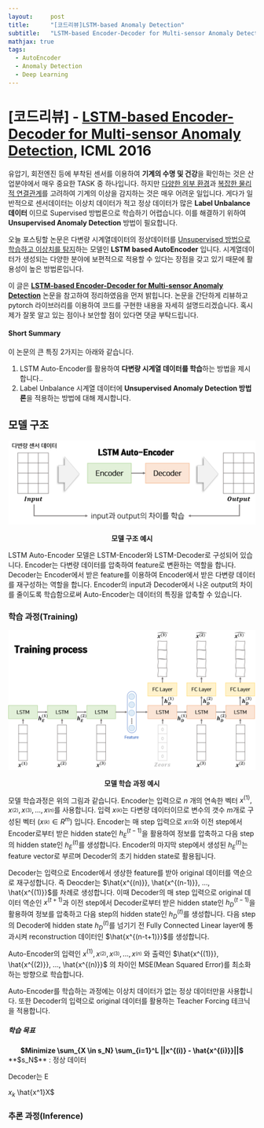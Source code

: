 ```yaml
---
layout:     post
title:      "[코드리뷰]LSTM-based Anomaly Detection"
subtitle:   "LSTM-based Encoder-Decoder for Multi-sensor Anomaly Detection"
mathjax: true
tags:
  - AutoEncoder
  - Anomaly Detection
  - Deep Learning
---
```


# [코드리뷰] - [LSTM-based Encoder-Decoder for Multi-sensor Anomaly Detection](https://arxiv.org/abs/1607.00148), ICML 2016

유압기, 회전엔진 등에 부착된 센서를 이용하여 **기계의 수명 및 건강**을 확인하는 것은 산업분야에서 매우 중요한 TASK 중 하나입니다.
하지만 <u>다양한 외부 환경</u>과 <u>복잡한 물리적 연결관계</u>를 고려하여 기계의 이상을 감지하는 것은 매우 어려운 일입니다.
게다가 일반적으로 센서데이터는 이상치 데이터가 적고 정상 데이터가 많은 **Label Unbalance 데이터** 이므로 Supervised 방법론으로 학습하기 어렵습니다.
이를 해결하기 위하여 **Unsupervised Anomaly Detection** 방법이 필요합니다.

오늘 포스팅할 논문은 다변량 시계열데이터의 정상데이터를 <u>Unsupervised 방법으로 학습하고 이상치를 탐지</u>하는 모델인 **LSTM based AutoEncoder** 입니다.
시계열데이터가 생성되는 다양한 분야에 보편적으로 적용할 수 있다는 장점을 갖고 있기 때문에 활용성이 높은 방법론입니다.

이 글은 **[LSTM-based Encoder-Decoder for Multi-sensor Anomaly Detection](https://arxiv.org/abs/1607.00148)** 논문을 참고하여 정리하였음을 먼저 밝힙니다.
논문을 간단하게 리뷰하고 pytorch 라이브러리를 이용하여 코드를 구현한 내용을 자세히 설명드리겠습니다.
혹시 제가 잘못 알고 있는 점이나 보안할 점이 있다면 댓글 부탁드립니다.

#### Short Summary
이 논문의 큰 특징 2가지는 아래와 같습니다.

1. LSTM Auto-Encoder를 활용하여 **다변량 시계열 데이터를 학습**하는 방법을 제시합니다..
2. Label Unbalance 시계열 데이터에 **Unsupervised Anomaly Detection 방법론**을 적용하는 방법에 대해 제시합니다.

## 모델 구조
![](/img/in-post/2020/2020-11-14/autoencoder_example.png)
<center><b>모델 구조 예시</b></center>

LSTM Auto-Encoder 모델은 LSTM-Encoder와 LSTM-Decoder로 구성되어 있습니다.
Encoder는 다변량 데이터를 압축하여 feature로 변환하는 역할을 합니다.
Decoder는 Encoder에서 받은 feature를 이용하여 Encoder에서 받은 다변량 데이터를 재구성하는 역할을 합니다.
Encoder의 input과 Decoder에서 나온 output의 차이를 줄이도록 학습함으로써 Auto-Encoder는 데이터의 특징을 압축할 수 있습니다. 

### 학습 과정(Training)
![](/img/in-post/2020/2020-11-14/training_process.png)
<center><b>모델 학습 과정 예시</b></center>

모델 학습과정은 위의 그림과 같습니다.
Encoder는 입력으로 $n$ 개의 연속한 벡터 $x^{(1)}, x_^{(2)}, x_^{(3)}, ..., x_^{(n)}$를 사용합니다.
입력 $x_^(k)$는 다변량 데이터이므로 변수의 갯수 $m$개로 구성된 벡터 ($x_^{(k)} \in R^m$) 입니다.
Encoder는 매 step 입력으로 $x_^{(t)}$와 이전 step에서 Encoder로부터 받은 hidden state인 $h_E^{(t-1)}$을 활용하여 정보를 압축하고 다음 step의 hidden state인 $h_E^{(t)}$를 생성합니다.
Encoder의 마지막 step에서 생성된 $h_E^{(t)}$는 feature vector로 부르며 Decoder의 초기 hidden state로 활용됩니다.

Decoder는 입력으로 Encoder에서 생상한 feature를 받아 original 데이터를 역순으로 재구성합니다.
즉 Deocder는 $\hat{x^{(n)}}, \hat{x^{(n-1)}}, ..., \hat{x^{(1)}}$를 차례로 생성합니다.
이때 Decoder의 매 step 입력으로 original 데이터 역순인 $x^{(t+1)}$과 이전 step에서 Decoder로부터 받은 hidden state인 $h_D^{(t-1)}$을 활용하여 정보를 압축하고 다음 step의 hidden state인 $h_D^{(t)}$를 생성합니다.
다음 step의 Decoder에 hidden state $h_D^{(t)}$를 넘기기 전 Fully Connected Linear layer에 통과시켜 reconstruction 데이터인 $\hat{x^{(n-t+1)}}$를 생성합니다.

Auto-Encoder의 입력인 $x^{(1)}, x_^{(2)}, x_^{(3)}, ..., x_^{(n)}$ 와 출력인 $\hat{x^{(1)}}, \hat{x^{(2)}}, ..., \hat{x^{(n)}}$ 의 차이인 MSE(Mean Squared Error)를 최소화하는 방향으로 학습합니다.

Auto-Encoder를 학습하는 과정에는 이상치 데이터가 없는 정상 데이터만을 사용합니다.
또한 Decoder의 입력으로 original 데이터를 활용하는 Teacher Forcing 테크닉을 적용합니다.

##### 학습 목표
<center><b>$Minimize \sum_{X \in s_N} \sum_{i=1}^L ||x^{(i)} - \hat{x^{(i)}}||$</b></center>
**$s_N$** : 정상 데이터


 
Decoder는 E

$x_k$     \hat{x^1}X$


### 추론 과정(Inference)
